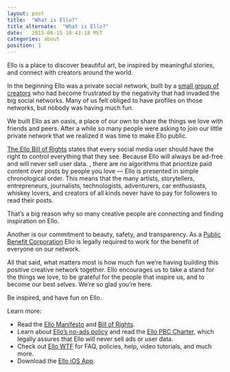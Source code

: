 ```yaml
---
layout: post
title:  "What is Ello?"
title_alternate:  "What is Ello?"
date:   2015-06-15 10:43:18 MST
categories: about
position: 1
---
```


Ello is a place to discover beautiful art, be inspired by meaningful stories, and connect with creators around the world.

In the beginning Ello was a private social network, built by a [small group of creators](/wtf/about/who-created-ello/) who had become frustrated by the negativity that had invaded the big social networks. Many of us felt obliged to have profiles on those networks, but nobody was having much fun. 

We built Ello as an oasis, a place of our own to share the things we love with friends and peers. After a while so many people were asking to join our little private network that we realized it was time to make Ello public.

[The Ello Bill of Rights](https://bill-of-rights.ello.co/) states that every social media user should have the right to control everything that they see. Because Ello will always be ad-free and will never sell user data. , there are no algorithms that prioritize paid content over posts by people you love — Ello is presented in simple chronological order. This means that the many artists, storytellers, entrepreneurs, journalists, technologists, adventurers, car enthusiasts, whiskey lovers, and creators of all kinds never have to pay for followers to read their posts. 

That’s a big reason why so many creative people are connecting and finding inspiration on Ello. 

Another is our commitment to beauty, safety, and transparency. As a [Public Benefit Corporation](https://ello.co/wtf/about/pbc/) Ello is legally required to work for the benefit of everyone on our network.

All that said, what matters most is how much fun we’re having building this positive creative network together. Ello encourages us to take a stand for the things we love, to be grateful for the people that inspire us, and to become our best selves. We’re so glad you’re here.

Be inspired, and have fun on Ello.

Learn more:

* Read the [Ello Manifesto](/wtf/about/ello-manifesto/) and [Bill of Rights](https://bill-of-rights.ello.co/).
* Learn about [Ello’s no-ads policy](/wtf/about/ello-tracking-and-your-data/) and read the [Ello PBC Charter](/wtf/about/pbc/), which legally assures that Ello will never sell ads or user data.
* Check out [Ello WTF](/wtf/) for FAQ, policies, help, video tutorials, and much more.
* Download the [Ello iOS App](http://appstore.com/ello/ello).
